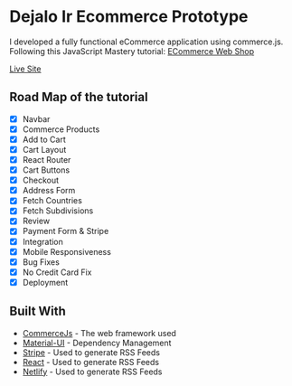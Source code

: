 # Dejalo Ir Ecommerce Prototype

I developed a fully functional eCommerce application using commerce.js. Following  this JavaScript Mastery tutorial:
[ECommerce Web Shop](https://www.youtube.com/watch?v=377AQ0y6LPA)

[Live Site](https://dejaloir.netlify.app/)

## Road Map of the tutorial
- [X] Navbar
- [X] Commerce Products
- [X] Add to Cart
- [X] Cart Layout
- [X] React Router
- [X] Cart Buttons
- [X] Checkout
- [X] Address Form
- [X] Fetch Countries
- [X] Fetch Subdivisions
- [X] Review
- [X] Payment Form & Stripe
- [X] Integration
- [X] Mobile Responsiveness
- [X] Bug Fixes
- [X] No Credit Card Fix
- [X] Deployment

## Built With

* [CommerceJs](https://commercejs.com/docs/) - The web framework used
* [Material-UI](https://material-ui.com/es/) - Dependency Management
* [Stripe](https://stripe.com/es-us) - Used to generate RSS Feeds
* [React](https://es.reactjs.org/docs/getting-started.html) - Used to generate RSS Feeds
* [Netlify](https://www.netlify.com/) - Used to generate RSS Feeds




